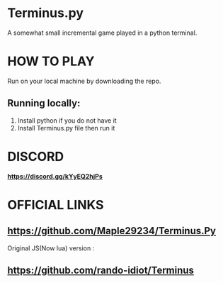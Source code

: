 # Terminus.py
A somewhat small incremental game played in a python terminal.
# __HOW TO PLAY__
Run on your local machine by downloading the repo.

## Running locally:
   1. Install python if you do not have it 
   2. Install Terminus.py file then run it

# __DISCORD__
**https://discord.gg/kYyEQ2hjPs**


# OFFICIAL LINKS
## https://github.com/Maple29234/Terminus.Py
Original JS(Now lua) version : 
## https://github.com/rando-idiot/Terminus
